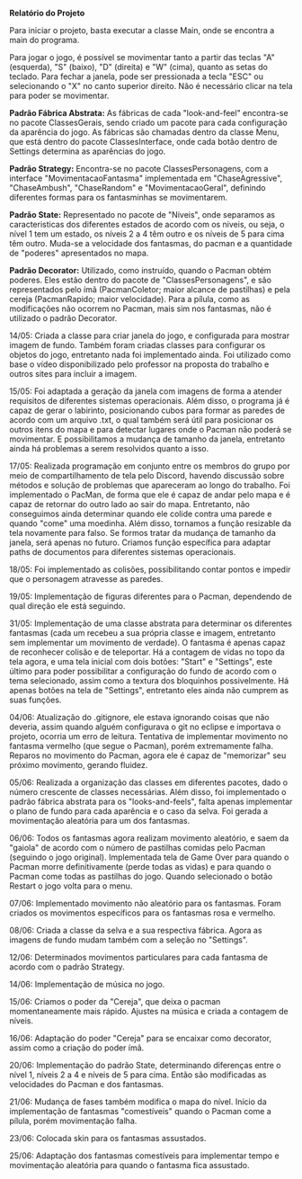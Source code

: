 **Relatório do Projeto**

Para iniciar o projeto, basta executar a classe Main, onde se encontra a main do programa.

Para jogar o jogo, é possível se movimentar tanto a partir das teclas "A" (esquerda), "S" (baixo), "D" (direita) e "W" (cima), quanto as setas do teclado. Para fechar a janela, pode ser pressionada a tecla "ESC" ou selecionando o "X" no canto superior direito. Não é necessário clicar na tela para poder se movimentar.

**Padrão Fábrica Abstrata:** As fábricas de cada "look-and-feel" encontra-se no pacote ClassesGerais, sendo criado um pacote para cada configuração da aparência do jogo. As fábricas são chamadas dentro da classe Menu, que está dentro do pacote ClassesInterface, onde cada botão dentro de Settings determina as aparências do jogo.

**Padrão Strategy:** Encontra-se no pacote ClassesPersonagens, com a interface "MovimentacaoFantasma" implementada em "ChaseAgressive", "ChaseAmbush", "ChaseRandom" e "MovimentacaoGeral", definindo diferentes formas para os fantasminhas se movimentarem.

**Padrão State:** Representado no pacote de "Niveis", onde separamos as caracteristicas dos diferentes estados de acordo com os niveis, ou seja, o nível 1 tem um estado, os níveis 2 a 4 têm outro e os níveis de 5 para cima têm outro. Muda-se a velocidade dos fantasmas, do pacman e a quantidade de "poderes" apresentados no mapa.

**Padrão Decorator:** Utilizado, como instruído, quando o Pacman obtém poderes. Eles estão dentro do pacote de "ClassesPersonagens", e são representados pelo ímã (PacmanColetor; maior alcance de pastilhas) e pela cereja (PacmanRapido; maior velocidade). Para a pílula, como as modificações não ocorrem no Pacman, mais sim nos fantasmas, não é utilizado o padrão Decorator.

14/05: Criada a classe para criar janela do jogo, e configurada para mostrar imagem de fundo. Também foram criadas classes para configurar os objetos do jogo, entretanto nada foi implementado ainda. Foi utilizado como base o vídeo disponibilizado pelo professor na proposta do trabalho e outros sites para incluir a imagem.

15/05: Foi adaptada a geração da janela com imagens de forma a atender requisitos de diferentes sistemas operacionais. Além disso, o programa já é capaz de gerar o labirinto, posicionando cubos para formar as paredes de acordo com um arquivo .txt, o qual também será útil para posicionar os outros itens do mapa e para detectar lugares onde o Pacman não poderá se movimentar. E possibilitamos a mudança de tamanho da janela, entretanto ainda há problemas a serem resolvidos quanto a isso.

17/05: Realizada programação em conjunto entre os membros do grupo por meio de compartilhamento de tela pelo Discord, havendo discussão sobre métodos e solução de problemas que apareceram ao longo do trabalho. Foi implementado o PacMan, de forma que ele é capaz de andar pelo mapa e é capaz de retornar do outro lado ao sair do mapa. Entretanto, não conseguimos ainda determinar quando ele colide contra uma parede e quando "come" uma moedinha. Além disso, tornamos a função resizable da tela novamente para falso. Se formos tratar da mudança de tamanho da janela, será apenas no futuro. Criamos função específica para adaptar paths de documentos para diferentes sistemas operacionais.

18/05: Foi implementado as colisões, possibilitando contar pontos e impedir que o personagem atravesse as paredes.

19/05: Implementação de figuras diferentes para o Pacman, dependendo de qual direção ele está seguindo.

31/05: Implementação de uma classe abstrata para determinar os diferentes fantasmas (cada um recebeu a sua própria classe e imagem, entretanto sem implementar um movimento de verdade). O fantasma é apenas capaz de reconhecer colisão e de teleportar. Há a contagem de vidas no topo da tela agora, e uma tela inicial com dois botões: "Start" e "Settings", este último para poder possibilitar a configuração do fundo de acordo com o tema selecionado, assim como a textura dos bloquinhos possivelmente. Há apenas botões na tela de "Settings", entretanto eles ainda não cumprem as suas funções.

04/06: Atualização do .gitignore, ele estava ignorando coisas que não deveria, assim quando alguém configurava o git no eclipse e importava o projeto, ocorria um erro de leitura. Tentativa de implementar movimento no fantasma vermelho (que segue o Pacman), porém extremamente falha. Reparos no movimento do Pacman, agora ele é capaz de "memorizar" seu próximo movimento, gerando fluidez.

05/06: Realizada a organização das classes em diferentes pacotes, dado o número crescente de classes necessárias. Além disso, foi implementado o padrão fábrica abstrata para os "looks-and-feels", falta apenas implementar o plano de fundo para cada aparência e o caso da selva. Foi gerada a movimentação aleatória para um dos fantasmas.

06/06: Todos os fantasmas agora realizam movimento aleatório, e saem da "gaiola" de acordo com o número de pastilhas comidas pelo Pacman (seguindo o jogo original). Implementada tela de Game Over para quando o Pacman morre definitivamente (perde todas as vidas) e para quando o Pacman come todas as pastilhas do jogo. Quando selecionado o botão Restart o jogo volta para o menu.

07/06: Implementado movimento não aleatório para os fantasmas. Foram criados os movimentos específicos para os fantasmas rosa e vermelho.

08/06: Criada a classe da selva e a sua respectiva fábrica. Agora as imagens de fundo mudam também com a seleção no "Settings".

12/06: Determinados movimentos particulares para cada fantasma de acordo com o padrão Strategy.

14/06: Implementação de música no jogo.

15/06: Criamos o poder da "Cereja", que deixa o pacman momentaneamente mais rápido. Ajustes na música e criada a contagem de níveis.

16/06: Adaptação do poder "Cereja" para se encaixar como decorator, assim como a criação do poder ímã.

20/06: Implementação do padrão State, determinando diferenças entre o nível 1, níveis 2 a 4 e níveis de 5 para cima. Então são modificadas as velocidades do Pacman e dos fantasmas.

21/06: Mudança de fases também modifica o mapa do nível. Início da implementação de fantasmas "comestíveis" quando o Pacman come a pílula, porém movimentação falha.

23/06: Colocada skin para os fantasmas assustados.

25/06: Adaptação dos fantasmas comestíveis para implementar tempo e movimentação aleatória para quando o fantasma fica assustado.
